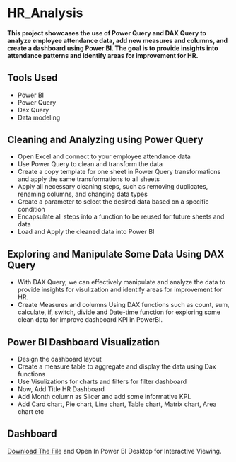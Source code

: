 # HR_Analysis

#### This project showcases the use of Power Query and DAX Query to analyze employee attendance data, add new measures and columns, and create a dashboard using Power BI. The goal is to provide insights into attendance patterns and identify areas for improvement for HR.

<!--
# Table Of Contents
  
  1. #### **[Tools Used]**
  2. #### **[Clean and Analyze Data using PowerQuery]**
  3. #### **[Exploring Data Using DAX Query]**
  4. #### **[Create Dashboard Using Visulizations and filters]**
  5. #### **[Dashboard]**
--->


## **Tools Used**

* Power BI
* Power Query
* Dax Query
* Data modeling


## **Cleaning and Analyzing using Power Query**

* Open Excel and connect to your employee attendance data
* Use Power Query to clean and transform the data
* Create a copy template for one sheet in Power Query transformations and apply the same transformations to all sheets
* Apply all necessary cleaning steps, such as removing duplicates, renaming columns, and changing data types
* Create a parameter to select the desired data based on a specific condition
* Encapsulate all steps into a function to be reused for future sheets and data
* Load and Apply the cleaned data into Power BI


## **Exploring and Manipulate Some Data Using DAX Query**

* With DAX Query, we can effectively manipulate and analyze the data to provide insights for visulization and identify areas for improvement for HR.
* Create Measures and columns Using DAX functions such as count, sum, calculate, if, switch, divide and Date-time function for exploring some clean data for improve dashboard KPI in PowerBI.



## **Power BI Dashboard Visualization**

*  Design the dashboard layout
*  Create a measure table to aggregate and display the data using Dax functions
*  Use Visulizations for charts and filters for filter dashboard
*  Now, Add Title HR Dashboard
*  Add Month column as Slicer and add some informative KPI.
*  Add Card chart, Pie chart, Line chart, Table chart, Matrix chart, Area chart etc



## **Dashboard**

  [Download The File](https://github.com/Vanithkumars25/HR_Analytics/blob/main/HR_Analytics_Dashboard.pbix) and Open In Power BI Desktop for Interactive Viewing.
